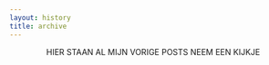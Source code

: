 ```yaml
---
layout: history
title: archive
---
```


<p style="text-align: center;   text-transform: uppercase;">Hier staan al mijn vorige posts neem een kijkje</p>
